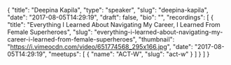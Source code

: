 {
  "title": "Deepina Kapila",
  "type": "speaker",
  "slug": "deepina-kapila",
  "date": "2017-08-05T14:29:19",
  "draft": false,
  "bio": "",
  "recordings": [
    {
      "title": "Everything I Learned About Navigating My Career, I Learned From Female Superheroes",
      "slug": "everything-i-learned-about-navigating-my-career-i-learned-from-female-superheroes",
      "thumbnail": "https://i.vimeocdn.com/video/651774568_295x166.jpg",
      "date": "2017-08-05T14:29:19",
      "meetups": [
        {
          "name": "ACT-W",
          "slug": "act-w"
        }
      ]
    }
  ]
}